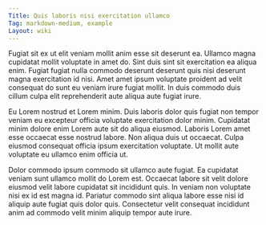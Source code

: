 ```yaml
---
Title: Quis laboris nisi exercitation ullamco
Tag: markdown-medium, example
Layout: wiki
---
```

Fugiat sit ex ut elit veniam mollit anim esse sit deserunt ea. Ullamco magna cupidatat mollit voluptate in amet do. Sint duis sint sit exercitation ea aliqua enim. Fugiat fugiat nulla commodo deserunt deserunt quis nisi deserunt magna exercitation id nisi. Amet amet ipsum voluptate proident ad velit consequat do sunt eu veniam irure fugiat mollit. In duis commodo duis cillum culpa elit reprehenderit aute aliqua aute fugiat irure.

Eu Lorem nostrud et Lorem minim. Duis laboris dolor quis fugiat non tempor veniam eu excepteur officia voluptate exercitation dolor minim. Cupidatat minim dolore enim Lorem aute sit do aliqua eiusmod. Laboris Lorem amet esse occaecat esse nostrud labore. Non aliqua duis ut occaecat. Culpa eiusmod consequat officia ipsum exercitation voluptate. Ut mollit aute voluptate eu ullamco enim officia ut.

Dolor commodo ipsum commodo sit ullamco aute fugiat. Ea cupidatat veniam sunt ullamco mollit do Lorem est. Occaecat labore sit velit dolore eiusmod velit labore cupidatat sit incididunt quis. In veniam non voluptate nisi ex id est magna id. Pariatur commodo sint aliqua labore esse nisi id aliquip aute fugiat quis dolor quis. Consectetur velit consequat incididunt anim ad commodo velit minim aliquip tempor aute irure.